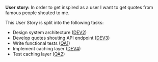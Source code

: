 
**User story:** In order to get inspired as a user I want to get quotes from famous people shouted to me.  

This User Story is split into the following tasks:
- Design system architecture ([DEV2](https://github.com/evodevo/quotes_api/tree/master/doc/task_dev2.md))
- Develop quotes shouting API endpoint ([DEV3](https://github.com/evodevo/quotes_api/tree/master/doc/task_dev3.md))
- Write functional tests ([QA1](https://github.com/evodevo/quotes_api/tree/master/doc/task_qa1.md))
- Implement caching layer ([DEV4](https://github.com/evodevo/quotes_api/tree/master/doc/task_dev4.md))
- Test caching layer ([QA2](https://github.com/evodevo/quotes_api/tree/master/doc/task_qa2.md))




